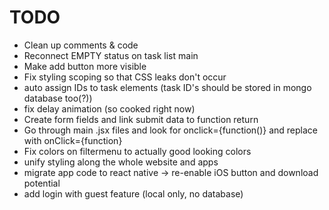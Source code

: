 # TODO

- Clean up comments & code
- Reconnect EMPTY status on task list main
- Make add button more visible
- Fix styling scoping so that CSS leaks don't occur
- auto assign IDs to task elements (task ID's should be stored in mongo database too(?))
- fix delay animation (so cooked right now)
- Create form fields and link submit data to function return
- Go through main .jsx files and look for onclick={function()} and replace with onClick={function}
- Fix colors on filtermenu to actually good looking colors
- unify styling along the whole website and apps
- migrate app code to react native -> re-enable iOS button and download potential
- add login with guest feature (local only, no database)